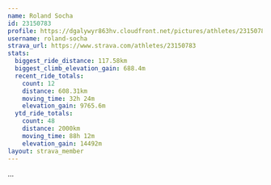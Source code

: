 ```yaml
---
name: Roland Socha
id: 23150783
profile: https://dgalywyr863hv.cloudfront.net/pictures/athletes/23150783/14745672/4/large.jpg
username: roland-socha
strava_url: https://www.strava.com/athletes/23150783
stats:
  biggest_ride_distance: 117.58km
  biggest_climb_elevation_gain: 688.4m
  recent_ride_totals:
    count: 12
    distance: 608.31km
    moving_time: 32h 24m
    elevation_gain: 9765.6m
  ytd_ride_totals:
    count: 48
    distance: 2000km
    moving_time: 88h 12m
    elevation_gain: 14492m
layout: strava_member
--- 
```

...
